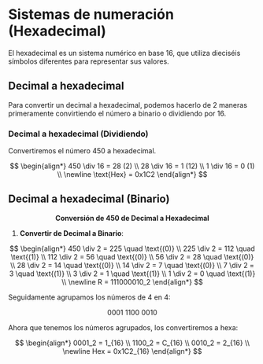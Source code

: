 # Sistemas de numeración (Hexadecimal)

El hexadecimal es un sistema numérico en base 16, que utiliza dieciséis símbolos diferentes para representar sus valores.

## Decimal a hexadecimal
Para convertir un decimal a hexadecimal, podemos hacerlo de 2 maneras primeramente convirtiendo el número a binario o dividiendo por 16.

### Decimal a hexadecimal (Dividiendo)
Convertiremos el número 450 a hexadecimal.

$$
\begin{align*}
450 \div 16 = 28 (2) \\
28 \div 16 = 1 (12) \\
1 \div 16 = 0 (1) \\
\newline
\text{Hex} = 0x1C2
\end{align*}
$$

## Decimal a hexadecimal (Binario)
$$
\textbf{Conversión de 450 de Decimal a Hexadecimal}
$$

1. **Convertir de Decimal a Binario**:

$$
\begin{align*}
450 \div 2 = 225 \quad \text{(0)} \\
225 \div 2 = 112 \quad \text{(1)} \\
112 \div 2 = 56 \quad \text{(0)} \\
56 \div 2 = 28 \quad \text{(0)} \\
28 \div 2 = 14 \quad \text{(0)} \\
14 \div 2 = 7 \quad \text{(0)} \\
7 \div 2 = 3 \quad \text{(1)} \\
3 \div 2 = 1 \quad \text{(1)} \\
1 \div 2 = 0 \quad \text{(1)} \\
\newline
R = 111000010_2
\end{align*}
$$

Seguidamente agrupamos los números de 4 en 4:

$$
0001 \ 1100 \ 0010
$$

Ahora que tenemos los números agrupados, los convertiremos a hexa:

$$
\begin{align*}
0001_2 = 1_{16} \\
1100_2 = C_{16} \\
0010_2 = 2_{16} \\
\newline
Hex = 0x1C2_{16}
\end{align*}
$$